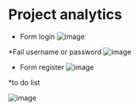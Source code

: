 <h1> Project analytics </h1>

* Form login
![image](https://user-images.githubusercontent.com/70001950/133735475-e7d1c6a2-d5ef-4efa-a60d-01aa90f2201d.png)

*Fail username or password
![image](https://user-images.githubusercontent.com/70001950/133737677-4aabcad4-56e5-4a88-96cb-e7553847b293.png)

* Form register
![image](https://user-images.githubusercontent.com/70001950/133737462-a6eee3a3-0ce1-4014-a8d9-d83e3399e28f.png)

*to do list

![image](https://user-images.githubusercontent.com/70001950/133737874-016293d0-9820-4dd2-bfbf-017571dbb743.png)
